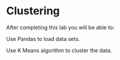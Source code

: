 # Clustering
After completing this lab you will be able to:

Use Pandas to load data sets.

Use K Means algorithm to cluster the data.
